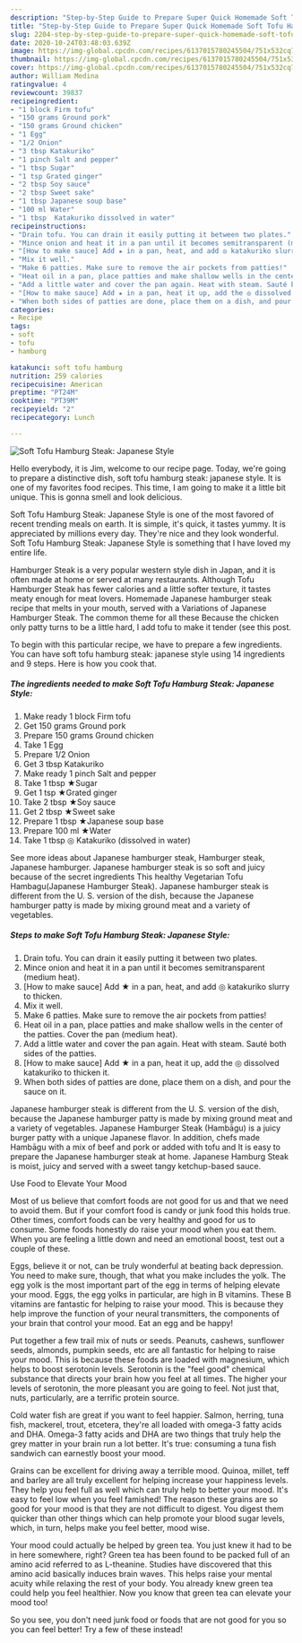 ```yaml
---
description: "Step-by-Step Guide to Prepare Super Quick Homemade Soft Tofu Hamburg Steak: Japanese Style"
title: "Step-by-Step Guide to Prepare Super Quick Homemade Soft Tofu Hamburg Steak: Japanese Style"
slug: 2204-step-by-step-guide-to-prepare-super-quick-homemade-soft-tofu-hamburg-steak-japanese-style
date: 2020-10-24T03:48:03.639Z
image: https://img-global.cpcdn.com/recipes/6137015780245504/751x532cq70/soft-tofu-hamburg-steak-japanese-style-recipe-main-photo.jpg
thumbnail: https://img-global.cpcdn.com/recipes/6137015780245504/751x532cq70/soft-tofu-hamburg-steak-japanese-style-recipe-main-photo.jpg
cover: https://img-global.cpcdn.com/recipes/6137015780245504/751x532cq70/soft-tofu-hamburg-steak-japanese-style-recipe-main-photo.jpg
author: William Medina
ratingvalue: 4
reviewcount: 39837
recipeingredient:
- "1 block Firm tofu"
- "150 grams Ground pork"
- "150 grams Ground chicken"
- "1 Egg"
- "1/2 Onion"
- "3 tbsp Katakuriko"
- "1 pinch Salt and pepper"
- "1 tbsp Sugar"
- "1 tsp Grated ginger"
- "2 tbsp Soy sauce"
- "2 tbsp Sweet sake"
- "1 tbsp Japanese soup base"
- "100 ml Water"
- "1 tbsp  Katakuriko dissolved in water"
recipeinstructions:
- "Drain tofu. You can drain it easily putting it between two plates."
- "Mince onion and heat it in a pan until it becomes semitransparent (medium heat)."
- "[How to make sauce] Add ★ in a pan, heat, and add ◎ katakuriko slurry to thicken."
- "Mix it well."
- "Make 6 patties. Make sure to remove the air pockets from patties!"
- "Heat oil in a pan, place patties and make shallow wells in the center of the patties. Cover the pan (medium heat)."
- "Add a little water and cover the pan again. Heat with steam. Sauté both sides of the patties."
- "[How to make sauce] Add ★ in a pan, heat it up, add the ◎ dissolved katakuriko to thicken it."
- "When both sides of patties are done, place them on a dish, and pour the sauce on it."
categories:
- Recipe
tags:
- soft
- tofu
- hamburg

katakunci: soft tofu hamburg 
nutrition: 259 calories
recipecuisine: American
preptime: "PT24M"
cooktime: "PT39M"
recipeyield: "2"
recipecategory: Lunch

---
```



![Soft Tofu Hamburg Steak: Japanese Style](https://img-global.cpcdn.com/recipes/6137015780245504/751x532cq70/soft-tofu-hamburg-steak-japanese-style-recipe-main-photo.jpg)

Hello everybody, it is Jim, welcome to our recipe page. Today, we're going to prepare a distinctive dish, soft tofu hamburg steak: japanese style. It is one of my favorites food recipes. This time, I am going to make it a little bit unique. This is gonna smell and look delicious.

Soft Tofu Hamburg Steak: Japanese Style is one of the most favored of recent trending meals on earth. It is simple, it's quick, it tastes yummy. It is appreciated by millions every day. They're nice and they look wonderful. Soft Tofu Hamburg Steak: Japanese Style is something that I have loved my entire life.

Hamburger Steak is a very popular western style dish in Japan, and it is often made at home or served at many restaurants. Although Tofu Hamburger Steak has fewer calories and a little softer texture, it tastes meaty enough for meat lovers. Homemade Japanese hamburger steak recipe that melts in your mouth, served with a Variations of Japanese Hamburger Steak. The common theme for all these Because the chicken only patty turns to be a little hard, I add tofu to make it tender (see this post.


To begin with this particular recipe, we have to prepare a few ingredients. You can have soft tofu hamburg steak: japanese style using 14 ingredients and 9 steps. Here is how you cook that.

<!--inarticleads1-->

##### The ingredients needed to make Soft Tofu Hamburg Steak: Japanese Style:

1. Make ready 1 block Firm tofu
1. Get 150 grams Ground pork
1. Prepare 150 grams Ground chicken
1. Take 1 Egg
1. Prepare 1/2 Onion
1. Get 3 tbsp Katakuriko
1. Make ready 1 pinch Salt and pepper
1. Take 1 tbsp ★Sugar
1. Get 1 tsp ★Grated ginger
1. Take 2 tbsp ★Soy sauce
1. Get 2 tbsp ★Sweet sake
1. Prepare 1 tbsp ★Japanese soup base
1. Prepare 100 ml ★Water
1. Take 1 tbsp ◎ Katakuriko (dissolved in water)


See more ideas about Japanese hamburger steak, Hamburger steak, Japanese hamburger. Japanese hamburger steak is so soft and juicy because of the secret ingredients This healthy Vegetarian Tofu Hambagu(Japanese Hamburger Steak). Japanese hamburger steak is different from the U. S. version of the dish, because the Japanese hamburger patty is made by mixing ground meat and a variety of vegetables. 

<!--inarticleads2-->

##### Steps to make Soft Tofu Hamburg Steak: Japanese Style:

1. Drain tofu. You can drain it easily putting it between two plates.
1. Mince onion and heat it in a pan until it becomes semitransparent (medium heat).
1. [How to make sauce] Add ★ in a pan, heat, and add ◎ katakuriko slurry to thicken.
1. Mix it well.
1. Make 6 patties. Make sure to remove the air pockets from patties!
1. Heat oil in a pan, place patties and make shallow wells in the center of the patties. Cover the pan (medium heat).
1. Add a little water and cover the pan again. Heat with steam. Sauté both sides of the patties.
1. [How to make sauce] Add ★ in a pan, heat it up, add the ◎ dissolved katakuriko to thicken it.
1. When both sides of patties are done, place them on a dish, and pour the sauce on it.


Japanese hamburger steak is different from the U. S. version of the dish, because the Japanese hamburger patty is made by mixing ground meat and a variety of vegetables. Japanese Hamburger Steak (Hambāgu) is a juicy burger patty with a unique Japanese flavor. In addition, chefs made Hambāgu with a mix of beef and pork or added with tofu and It is easy to prepare the Japanese hamburger steak at home. Japanese Hamburg Steak is moist, juicy and served with a sweet tangy ketchup-based sauce. 

Use Food to Elevate Your Mood


Most of us believe that comfort foods are not good for us and that we need to avoid them. But if your comfort food is candy or junk food this holds true. Other times, comfort foods can be very healthy and good for us to consume. Some foods honestly do raise your mood when you eat them. When you are feeling a little down and need an emotional boost, test out a couple of these.

Eggs, believe it or not, can be truly wonderful at beating back depression. You need to make sure, though, that what you make includes the yolk. The egg yolk is the most important part of the egg in terms of helping elevate your mood. Eggs, the egg yolks in particular, are high in B vitamins. These B vitamins are fantastic for helping to raise your mood. This is because they help improve the function of your neural transmitters, the components of your brain that control your mood. Eat an egg and be happy!

Put together a few trail mix of nuts or seeds. Peanuts, cashews, sunflower seeds, almonds, pumpkin seeds, etc are all fantastic for helping to raise your mood. This is because these foods are loaded with magnesium, which helps to boost serotonin levels. Serotonin is the "feel good" chemical substance that directs your brain how you feel at all times. The higher your levels of serotonin, the more pleasant you are going to feel. Not just that, nuts, particularly, are a terrific protein source.

Cold water fish are great if you want to feel happier. Salmon, herring, tuna fish, mackerel, trout, etcetera, they're all loaded with omega-3 fatty acids and DHA. Omega-3 fatty acids and DHA are two things that truly help the grey matter in your brain run a lot better. It's true: consuming a tuna fish sandwich can earnestly boost your mood. 

Grains can be excellent for driving away a terrible mood. Quinoa, millet, teff and barley are all truly excellent for helping increase your happiness levels. They help you feel full as well which can truly help to better your mood. It's easy to feel low when you feel famished! The reason these grains are so good for your mood is that they are not difficult to digest. You digest them quicker than other things which can help promote your blood sugar levels, which, in turn, helps make you feel better, mood wise.

Your mood could actually be helped by green tea. You just knew it had to be in here somewhere, right? Green tea has been found to be packed full of an amino acid referred to as L-theanine. Studies have discovered that this amino acid basically induces brain waves. This helps raise your mental acuity while relaxing the rest of your body. You already knew green tea could help you feel healthier. Now you know that green tea can elevate your mood too!

So you see, you don't need junk food or foods that are not good for you so you can feel better! Try a few of these instead!


